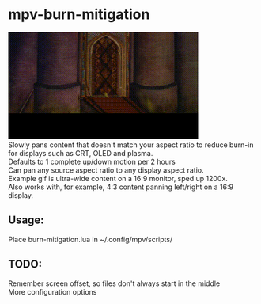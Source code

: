 # mpv-burn-mitigation
![demo](/demo.gif?raw=true)  
Slowly pans content that doesn't match your aspect ratio to reduce burn-in for displays such as CRT, OLED and plasma.  
Defaults to 1 complete up/down motion per 2 hours  
Can pan any source aspect ratio to any display aspect ratio.  
Example gif is ultra-wide content on a 16:9 monitor, sped up 1200x.  
Also works with, for example, 4:3 content panning left/right on a 16:9 display.  
## Usage:
Place burn-mitigation.lua in ~/.config/mpv/scripts/
## TODO:
Remember screen offset, so files don't always start in the middle  
More configuration options
